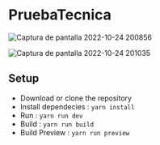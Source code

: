 # PruebaTecnica

![Captura de pantalla 2022-10-24 200856](https://user-images.githubusercontent.com/96245472/197647437-b13443a3-2ef0-4dff-a243-a6311ba3802a.jpg)

![Captura de pantalla 2022-10-24 201035](https://user-images.githubusercontent.com/96245472/197647445-50ea958f-1fea-46d4-aa11-5a497c197062.jpg)


## Setup
- Download or clone the repository
- Install dependecies : `yarn install`
- Run : `yarn run dev`
- Build : `yarn run build`
- Build Preview : `yarn run preview`
